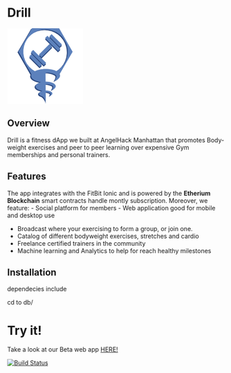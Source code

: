 # Drill
![alt text](Assets/drill.png)

## Overview

Drill is a fitness dApp we built at AngelHack Manhattan that promotes Body-weight exercises and peer to peer learning over expensive Gym memberships and personal trainers.
 

## Features
The app integrates with the FitBit Ionic and is powered by the **Etherium Blockchain** smart contracts handle montly subscription. Moreover, we feature:
	- Social platform for members
	- Web application good for mobile and desktop use
  - Broadcast where your exercising to form a group, or join one.
  - Catalog of different bodyweight exercises, stretches and cardio
  - Freelance certified trainers in the community
  - Machine learning and Analytics to help for reach healthy milestones

## Installation

dependecies include 

cd to db/ 

# Try it!

Take a look at our Beta web app [HERE!](http://www..com/)

[![Build Status](https://travis-ci.org/coderrick/drill.svg?branch=master)](https://travis-ci.org/coderrick/drill)
